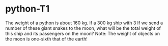 # python-T1
The weight of a python is about 160 kg.
If a 300 kg ship with 3 If we send a number of these giant snakes to the moon,
what will be the total weight of this ship and its passengers on the moon?
Note: The weight of objects on the moon is one-sixth that of the earth!
